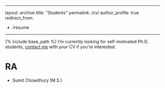 
---
layout: archive
title: "Students"
permalink: /cv/
author_profile: true
redirect_from:
  - /resume
---

{% include base_path %}
I’m currently looking for self-motivated Ph.D. students, [contact me](haofanc@hawaii.edu) with your CV if you're interested.

RA
======
* Sumit Chowdhury (M.S.)

  

